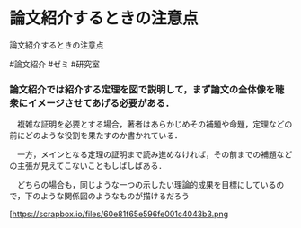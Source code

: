 # 論文紹介するときの注意点
論文紹介するときの注意点

#論文紹介 #ゼミ #研究室



### 論文紹介では紹介する定理を図で説明して，まず論文の全体像を聴衆にイメージさせてあげる必要がある．

　複雑な証明を必要とする場合，著者はあらかじめその補題や命題，定理などの前にどのような役割を果たすのか書かれている．

　一方，メインとなる定理の証明まで読み進めなければ，その前までの補題などの主張が見えてこないこともしばしばある．

　どちらの場合も，同じような一つの示したい理論的成果を目標にしているので，下のような関係図のようなものが描けるだろう

[https://scrapbox.io/files/60e81f65e596fe001c4043b3.png





